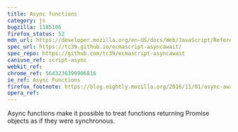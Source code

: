 ```yaml
---
title: Async functions
category: js
bugzilla: 1185106
firefox_status: 52
mdn_url: https://developer.mozilla.org/en-US/docs/Web/JavaScript/Reference/Statements/async_function
spec_url: https://tc39.github.io/ecmascript-asyncawait/
spec_repo: https://github.com/tc39/ecmascript-asyncawait
caniuse_ref: script-async
webkit_ref:
chrome_ref: 5643236399906816
ie_ref: Async Functions
firefox_footnote: https://blog.nightly.mozilla.org/2016/11/01/async-await-support-in-firefox/
opera_ref:
---
```


Async functions make it possible to treat functions returning Promise objects as if they were synchronous.
